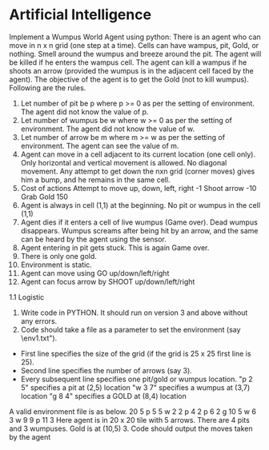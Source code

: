 # Artificial Intelligence

Implement a Wumpus World Agent using python:
There is an agent who can move in n x n grid (one step at a time). Cells can have wampus, pit, Gold, or nothing. Smell around the wumpus and breeze around the pit. The agent will be killed if he enters the wampus cell. The agent can kill a wampus if he shoots an arrow (provided the wumpus is in the adjacent cell faced by the agent). The objective of the agent is to get the Gold (not to kill wumpus). Following are the rules.
1. Let number of pit be p where p >= 0 as per the setting of environment. The agent did not know the value of p.
2. Let number of wumpus be w where w >= 0 as per the setting of environment. The agent did not know the
value of w.
3. Let number of arrow be m where m >= w as per the setting of environment. The agent can see the value of m.
4. Agent can move in a cell adjacent to its current location (one cell only). Only horizontal and vertical movement
is allowed. No diagonal movement. Any attempt to get down the nxn grid (corner moves) gives him a bump, and he remains in the same cell.
5. Cost of actions
Attempt to move up, down, left, right -1
Shoot arrow -10
Grab Gold 150
6. Agent is always in cell (1,1) at the beginning. No pit or wumpus in the cell (1,1)
7. Agent dies if it enters a cell of live wumpus (Game over). Dead wumpus disappears. Wumpus screams after being hit by an arrow, and the same can be heard by the agent using the sensor.
8. Agent entering in pit gets stuck. This is again Game over.
9. There is only one gold.
10. Environment is static.
11. Agent can move using GO up/down/left/right
12. Agent can focus arrow by SHOOT up/down/left/right

1.1 Logistic
1. Write code in PYTHON. It should run on version 3 and above without any errors.
2. Code should take a file as a parameter to set the environment (say \env1.txt").
- First line specifies the size of the grid (if the grid is 25 x 25 first line is 25).
- Second line specifies the number of arrows (say 3).
- Every subsequent line specifies one pit/gold or wumpus location.
  "p 2 5" specifies a pit at (2,5) location
  "w 3 7" specifies a wumpus at (3,7) location
  "g 8 4" specifies a GOLD at (8,4) location

A valid environment file is as below.
20
5
p 5 5
w 2 2
p 4 2
p 6 2
g 10 5
w 6 3
w 9 9
p 11 3
Here agent is in 20 x 20 tile with 5 arrows. There are 4 pits and 3 wumpuses. Gold is at (10,5)
3. Code should output the moves taken by the agent

